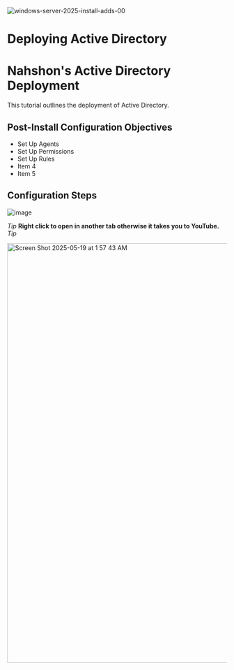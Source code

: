 ![windows-server-2025-install-adds-00](https://github.com/user-attachments/assets/fdc2a22a-0951-443a-a616-7aca182d8ec2)
<h1>Deploying Active Directory</h1>


<h1>Nahshon's Active Directory Deployment</h1>
This tutorial outlines the deployment of Active Directory.<br />


<h2>Post-Install Configuration Objectives</h2>

- Set Up Agents
- Set Up Permissions
- Set Up Rules
- Item 4
- Item 5

<h2>Configuration Steps</h2>


![image](https://github.com/user-attachments/assets/f8c23556-c8e7-402c-9739-1de83c8ad9aa)  

*Tip* <b>Right click to open in another tab otherwise it takes you to YouTube.</b> *Tip*


<a href="https://www.youtube.com/watch?v=z_EU1DpJrNA">   <img width="961" alt="Screen Shot 2025-05-19 at 1 57 43 AM" src="https://github.com/user-attachments/assets/ce6f5d9c-7bcf-4cce-921b-6762eaa155cb" />

   
 </a>
